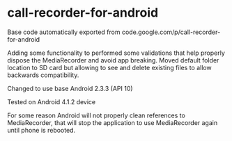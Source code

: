 # call-recorder-for-android
Base code automatically exported from code.google.com/p/call-recorder-for-android

Adding some functionality to performed some validations that help properly dispose the MediaRecorder and avoid app breaking. Moved default folder location to SD card but allowing to see and delete existing files to allow backwards compatibility.

Changed to use base Android 2.3.3 (API 10)

Tested on Android 4.1.2 device

For some reason Android will not properly clean references to MediaRecorder, that will stop the application to use MediaRecorder again until phone is rebooted.

